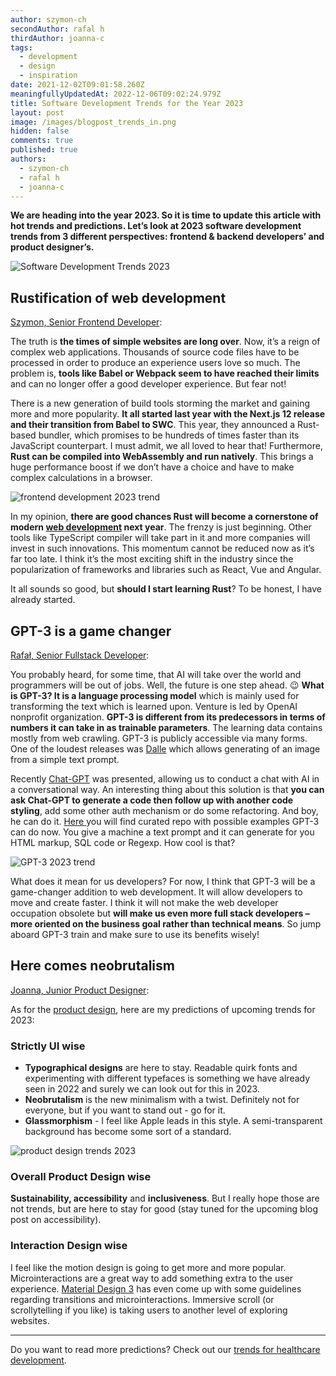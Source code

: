 ```yaml
---
author: szymon-ch
secondAuthor: rafal h
thirdAuthor: joanna-c
tags:
  - development
  - design
  - inspiration
date: 2021-12-02T09:01:58.260Z
meaningfullyUpdatedAt: 2022-12-06T09:02:24.979Z
title: Software Development Trends for the Year 2023
layout: post
image: /images/blogpost_trends_in.png
hidden: false
comments: true
published: true
authors:
  - szymon-ch
  - rafal h
  - joanna-c
---
```

**We are heading into the year 2023. So it is time to update this article with hot trends and predictions. Let’s look at 2023 software development trends from 3 different perspectives: frontend & backend developers’ and product designer’s.**

<div class="image"><img src="/images/blogpost_trends_in.png" alt="Software Development Trends 2023" title="undefined"  /> </div>

## Rustification of web development

[Szymon, Senior Frontend Developer](/about-us/szymon-ch/):

The truth is **the times of simple websites are long over**. Now, it’s a reign of complex web applications. Thousands of source code files have to be processed in order to produce an experience users love so much. The problem is, **tools like Babel or Webpack seem to have reached their limits** and can no longer offer a good developer experience. But fear not! 

There is a new generation of build tools storming the market and gaining more and more popularity. **It all started last year with the Next.js 12 release and their transition from Babel to SWC**. This year, they announced a Rust-based bundler, which promises to be hundreds of times faster than its JavaScript counterpart. I must admit, we all loved to hear that! Furthermore, **Rust can be compiled into WebAssembly and run natively**. This brings a huge performance boost if we don’t have a choice and have to make complex calculations in a browser.

<div class="image"><img src="/images/szymon_2023_trends.png" alt="frontend development 2023 trend" title="undefined"  /> </div>

In my opinion, **there are good chances Rust will become a cornerstone of modern [web development](/our-areas/web-development) next year**. The frenzy is just beginning. Other tools like TypeScript compiler will take part in it and more companies will invest in such innovations. This momentum cannot be reduced now as it’s far too late. I think it’s the most exciting shift in the industry since the popularization of frameworks and libraries such as React, Vue and Angular.

It all sounds so good, but **should I start learning Rust**? To be honest, I have already started.

## GPT-3 is a game changer

[Rafał, Senior Fullstack Developer](/about-us/rafal-h/):

You probably heard, for some time, that AI will take over the world and programmers will be out of jobs. Well, the future is one step ahead. 😉 **What is GPT-3? It is a language processing model** which is mainly used for transforming the text which is learned upon. Venture is led by OpenAI nonprofit organization. **GPT-3 is different from its predecessors in terms of numbers it can take in as trainable parameters**. The learning data contains mostly from web crawling. GPT-3 is publicly accessible via many forms. One of the loudest releases was [Dalle](https://openai.com/dall-e-2/) which allows generating of an image from a simple text prompt. 

Recently [Chat-GPT](https://openai.com/blog/chatgpt/) was presented, allowing us to conduct a chat with AI in a conversational way. An interesting thing about this solution is that **you can ask Chat-GPT to generate a code then follow up with another code styling**, add some other auth mechanism or do some refactoring. And boy, he can do it. [Here ](https://github.com/elyase/awesome-gpt3)you will find curated repo with possible examples GPT-3 can do now. You give a machine a text prompt and it can generate for you HTML markup, SQL code or Regexp. How cool is that? 

<div class="image"><img src="/images/rafal_2023_trends.png" alt="GPT-3 2023 trend" title="undefined"  /> </div>

What does it mean for us developers? For now, I think that GPT-3 will be a game-changer addition to web development. It will allow developers to move and create faster. I think it will not make the web developer occupation obsolete but **will make us even more full stack developers – more oriented on the business goal rather than technical means**. So jump aboard GPT-3 train and make sure to use its benefits wisely!

## Here comes neobrutalism

[Joanna, Junior Product Designer](/about-us/joanna-c/):

As for the [product design](/our-areas/product-design), here are my predictions of upcoming trends for 2023:

### Strictly UI wise

* **Typographical designs** are here to stay. Readable quirk fonts and experimenting with different typefaces is something we have already seen in 2022 and surely we can look out for this in 2023.
* **Neobrutalism** is the new minimalism with a twist. Definitely not for everyone, but if you want to stand out - go for it.
* **Glassmorphism** - I feel like Apple leads in this style. A semi-transparent background has become some sort of a standard.

<div class="image"><img src="/images/joanna_2023_trends.png" alt="product design trends 2023" title="undefined"  /> </div>

### Overall Product Design wise

**Sustainability, accessibility** and **inclusiveness**. But I really hope those are not trends, but are here to stay for good (stay tuned for the upcoming blog post on accessibility).

### Interaction Design wise

I feel like the motion design is going to get more and more popular. Microinteractions are a great way to add something extra to the user experience. [Material Design 3](https://m3.material.io/styles/motion/overview) has even come up with some guidelines regarding transitions and microinteractions. Immersive scroll (or scrollytelling if you like) is taking users to another level of exploring websites.

- - -

Do you want to read more predictions? Check out our [trends for healthcare development](/blog/technology-trends-in-healthcare).
